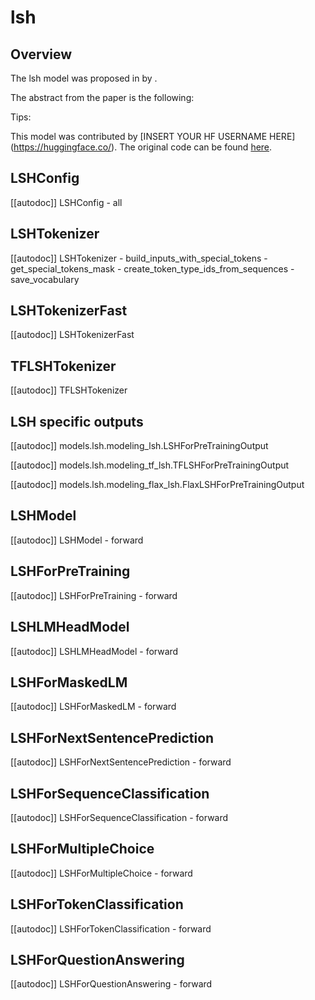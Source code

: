 <!--Copyright 2023 The HuggingFace Team. All rights reserved.

Licensed under the Apache License, Version 2.0 (the "License"); you may not use this file except in compliance with
the License. You may obtain a copy of the License at

http://www.apache.org/licenses/LICENSE-2.0

Unless required by applicable law or agreed to in writing, software distributed under the License is distributed on
an "AS IS" BASIS, WITHOUT WARRANTIES OR CONDITIONS OF ANY KIND, either express or implied. See the License for the
specific language governing permissions and limitations under the License.

⚠️ Note that this file is in Markdown but contain specific syntax for our doc-builder (similar to MDX) that may not be
rendered properly in your Markdown viewer.

-->

# lsh

## Overview

The lsh model was proposed in [<INSERT PAPER NAME HERE>](<INSERT PAPER LINK HERE>) by <INSERT AUTHORS HERE>.
<INSERT SHORT SUMMARY HERE>

The abstract from the paper is the following:

*<INSERT PAPER ABSTRACT HERE>*

Tips:

<INSERT TIPS ABOUT MODEL HERE>

This model was contributed by [INSERT YOUR HF USERNAME HERE](https://huggingface.co/<INSERT YOUR HF USERNAME HERE>).
The original code can be found [here](<INSERT LINK TO GITHUB REPO HERE>).


## LSHConfig

[[autodoc]] LSHConfig
    - all

## LSHTokenizer

[[autodoc]] LSHTokenizer
    - build_inputs_with_special_tokens
    - get_special_tokens_mask
    - create_token_type_ids_from_sequences
    - save_vocabulary

## LSHTokenizerFast

[[autodoc]] LSHTokenizerFast

## TFLSHTokenizer

[[autodoc]] TFLSHTokenizer

## LSH specific outputs

[[autodoc]] models.lsh.modeling_lsh.LSHForPreTrainingOutput

[[autodoc]] models.lsh.modeling_tf_lsh.TFLSHForPreTrainingOutput

[[autodoc]] models.lsh.modeling_flax_lsh.FlaxLSHForPreTrainingOutput

## LSHModel

[[autodoc]] LSHModel
    - forward

## LSHForPreTraining

[[autodoc]] LSHForPreTraining
    - forward

## LSHLMHeadModel

[[autodoc]] LSHLMHeadModel
    - forward

## LSHForMaskedLM

[[autodoc]] LSHForMaskedLM
    - forward

## LSHForNextSentencePrediction

[[autodoc]] LSHForNextSentencePrediction
    - forward

## LSHForSequenceClassification

[[autodoc]] LSHForSequenceClassification
    - forward

## LSHForMultipleChoice

[[autodoc]] LSHForMultipleChoice
    - forward

## LSHForTokenClassification

[[autodoc]] LSHForTokenClassification
    - forward

## LSHForQuestionAnswering

[[autodoc]] LSHForQuestionAnswering
    - forward
